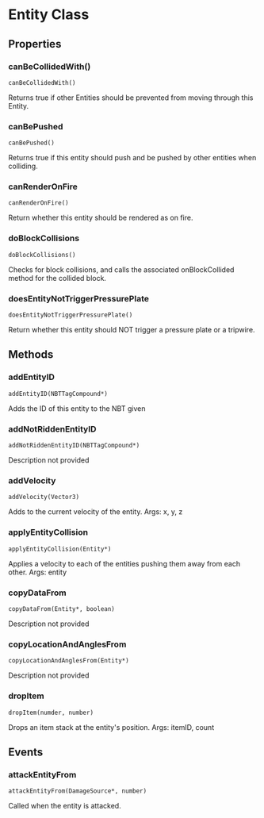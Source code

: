 # Entity Class

## Properties

### **canBeCollidedWith()**
`canBeCollidedWith()`

Returns true if other Entities should be prevented from moving through this Entity.
### **canBePushed**
`canBePushed()`

Returns true if this entity should push and be pushed by other entities when colliding.
### **canRenderOnFire**
`canRenderOnFire()`

Return whether this entity should be rendered as on fire.
### **doBlockCollisions**
`doBlockCollisions()`

Checks for block collisions, and calls the associated onBlockCollided method for the collided block.
### **doesEntityNotTriggerPressurePlate**
`doesEntityNotTriggerPressurePlate()`

Return whether this entity should NOT trigger a pressure plate or a tripwire.

## Methods

### **addEntityID**
`addEntityID(NBTTagCompound*)`

Adds the ID of this entity to the NBT given
### **addNotRiddenEntityID**
`addNotRiddenEntityID(NBTTagCompound*)`

Description not provided
### **addVelocity**
`addVelocity(Vector3)`

Adds to the current velocity of the entity. Args: x, y, z
### **applyEntityCollision**
`applyEntityCollision(Entity*)`

Applies a velocity to each of the entities pushing them away from each other. Args: entity

### **copyDataFrom**
`copyDataFrom(Entity*, boolean)`

Description not provided
### **copyLocationAndAnglesFrom**
`copyLocationAndAnglesFrom(Entity*)`

Description not provided
### **dropItem**
`dropItem(numder, number)`

Drops an item stack at the entity's position. Args: itemID, count

## Events 

### **attackEntityFrom**
`attackEntityFrom(DamageSource*, number)`

Called when the entity is attacked.

